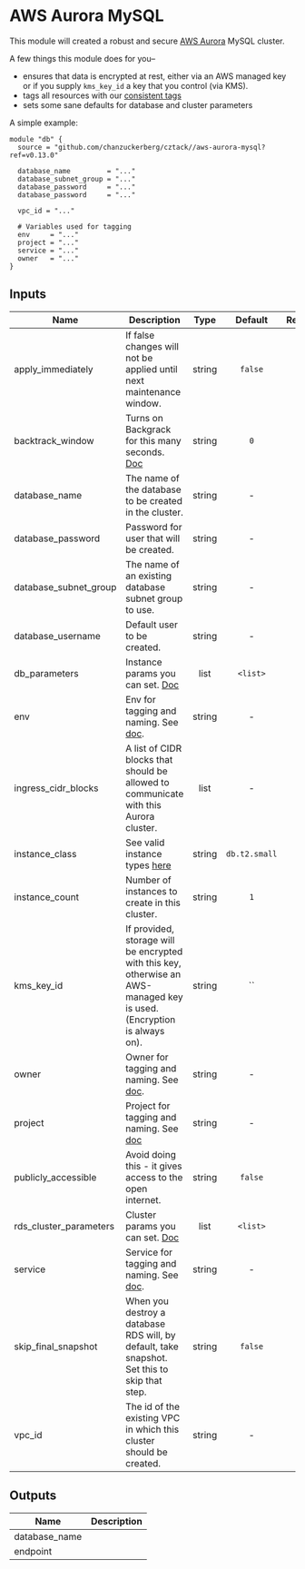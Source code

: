 # AWS Aurora MySQL

This module will created a robust and secure [AWS Aurora](https://aws.amazon.com/rds/aurora/) MySQL cluster.

A few things this module does for you–

* ensures that data is encrypted at rest, either via an AWS managed key or if you supply `kms_key_id` a key that you control (via KMS).
* tags all resources with our [consistent tags](../README.md#Consistent%20Tagging)
* sets some sane defaults for database and cluster parameters

A simple example:

```hcl
module "db" {
  source = "github.com/chanzuckerberg/cztack//aws-aurora-mysql?ref=v0.13.0"

  database_name         = "..."
  database_subnet_group = "..."
  database_password     = "..."
  database_password     = "..."
  
  vpc_id = "..."

  # Variables used for tagging
  env     = "..."
  project = "..."
  service = "..."
  owner   = "..."
}
```

<!-- START -->

## Inputs

| Name | Description | Type | Default | Required |
|------|-------------|:----:|:-----:|:-----:|
| apply_immediately | If false changes will not be applied until next maintenance window. | string | `false` | no |
| backtrack_window | Turns on Backgrack for this many seconds. [Doc](https://aws.amazon.com/blogs/aws/amazon-aurora-backtrack-turn-back-time/) | string | `0` | no |
| database_name | The name of the database to be created in the cluster. | string | - | yes |
| database_password | Password for user that will be created. | string | - | yes |
| database_subnet_group | The name of an existing database subnet group to use. | string | - | yes |
| database_username | Default user to be created. | string | - | yes |
| db_parameters | Instance params you can set. [Doc](https://docs.aws.amazon.com/AmazonRDS/latest/AuroraUserGuide/AuroraMySQL.Reference.html#AuroraMySQL.Reference.Parameters.Instance) | list | `<list>` | no |
| env | Env for tagging and naming. See [doc](../README.md#consistent-tagging). | string | - | yes |
| ingress_cidr_blocks | A list of CIDR blocks that should be allowed to communicate with this Aurora cluster. | list | - | yes |
| instance_class | See valid instance types [here](https://docs.aws.amazon.com/AmazonRDS/latest/AuroraUserGuide/AuroraMySQL.Managing.Performance.html) | string | `db.t2.small` | no |
| instance_count | Number of instances to create in this cluster. | string | `1` | no |
| kms_key_id | If provided, storage will be encrypted with this key, otherwise an AWS-managed key is used. (Encryption is always on). | string | `` | no |
| owner | Owner for tagging and naming. See [doc](../README.md#consistent-tagging). | string | - | yes |
| project | Project for tagging and naming. See [doc](../README.md#consistent-tagging) | string | - | yes |
| publicly_accessible | Avoid doing this - it gives access to the open internet. | string | `false` | no |
| rds_cluster_parameters | Cluster params you can set. [Doc](https://docs.aws.amazon.com/AmazonRDS/latest/AuroraUserGuide/AuroraMySQL.Reference.html#AuroraMySQL.Reference.Parameters.Cluster) | list | `<list>` | no |
| service | Service for tagging and naming. See [doc](../README.md#consistent-tagging). | string | - | yes |
| skip_final_snapshot | When you destroy a database RDS will, by default, take snapshot. Set this to skip that step. | string | `false` | no |
| vpc_id | The id of the existing VPC in which this cluster should be created. | string | - | yes |

## Outputs

| Name | Description |
|------|-------------|
| database_name |  |
| endpoint |  |

<!-- END -->
